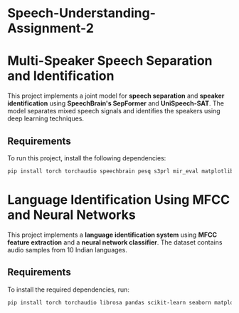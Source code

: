 # Speech-Understanding-Assignment-2
# Multi-Speaker Speech Separation and Identification

This project implements a joint model for **speech separation** and **speaker identification** using **SpeechBrain's SepFormer** and **UniSpeech-SAT**. The model separates mixed speech signals and identifies the speakers using deep learning techniques.

## Requirements

To run this project, install the following dependencies:

```bash
pip install torch torchaudio speechbrain pesq s3prl mir_eval matplotlib
```
# Language Identification Using MFCC and Neural Networks

This project implements a **language identification system** using **MFCC feature extraction** and a **neural network classifier**. The dataset contains audio samples from 10 Indian languages.

## Requirements

To install the required dependencies, run:

```bash
pip install torch torchaudio librosa pandas scikit-learn seaborn matplotlib kagglehub
```
